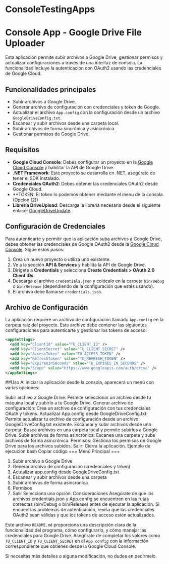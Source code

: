 # ConsoleTestingApps

# Console App - Google Drive File Uploader

Esta aplicación permite subir archivos a Google Drive, gestionar permisos y actualizar configuraciones a través de una interfaz de consola. La funcionalidad incluye la autenticación con OAuth2 usando las credenciales de Google Cloud.

## Funcionalidades principales

- Subir archivos a Google Drive.
- Generar archivo de configuración con credenciales y token de Google.
- Actualizar el archivo `App.config` con la configuración desde un archivo `GoogleDriveConfig.txt`.
- Escanear y subir archivos desde una carpeta local.
- Subir archivos de forma sincrónica y asincrónica.
- Gestionar permisos de Google Drive.

## Requisitos

- **Google Cloud Console**: Debes configurar un proyecto en la [Google Cloud Console](https://console.cloud.google.com/) y habilitar la API de Google Drive.
- **.NET Framework**: Este proyecto se desarrolla en .NET, asegúrate de tener el SDK instalado.
- **Credenciales OAuth2**: Debes obtener las credenciales OAuth2 desde Google Cloud.
- **TOKEN: El token lo podemos obtener mediante el menu de la consola. (Opcion [2])
- **Librería DriveUpload**: Descarga la librería necesaria desde el siguiente enlace: [GoogleDriveUpdate](https://github.com/MrDUFYGY/GoogleDriveUpdate).



## Configuración de Credenciales

Para autenticarte y permitir que la aplicación suba archivos a Google Drive, debes obtener las credenciales de Google OAuth2 desde la [Google Cloud Console](https://console.cloud.google.com/). Sigue estos pasos:

1. Crea un nuevo proyecto o utiliza uno existente.
2. Ve a la sección **API & Services** y habilita la API de Google Drive.
3. Dirígete a **Credentials** y selecciona **Create Credentials > OAuth 2.0 Client IDs**.
4. Descarga el archivo `credentials.json` y colócalo en la carpeta `bin/Debug` o `bin/Release` (dependiendo de la configuración que estés usando).
5. El archivo debe llamarse `credentials.json`.

## Archivo de Configuración

La aplicación requiere un archivo de configuración llamado `App.config` en la carpeta raíz del proyecto. Este archivo debe contener las siguientes configuraciones para autenticarte y gestionar los tokens de acceso:

```xml
<appSettings>
  <add key="ClientId" value="TU_CLIENT_ID" />
  <add key="ClientSecret" value="TU_CLIENT_SECRET" />
  <add key="AccessToken" value="TU_ACCESS_TOKEN" />
  <add key="RefreshToken" value="TU_REFRESH_TOKEN" />
  <add key="ExpiresInSeconds" value="TU_EXPIRES_IN_SECONDS" />
  <add key="Scope" value="https://www.googleapis.com/auth/drive" />
</appSettings>

```
##Uso
Al iniciar la aplicación desde la consola, aparecerá un menú con varias opciones:

Subir archivo a Google Drive: Permite seleccionar un archivo desde tu máquina local y subirlo a tu Google Drive.
Generar archivo de configuración: Crea un archivo de configuración con tus credenciales OAuth y tokens.
Actualizar App.config desde GoogleDriveConfig.txt: Permite actualizar tu archivo de configuración desde un archivo GoogleDriveConfig.txt existente.
Escanear y subir archivos desde una carpeta: Busca archivos en una carpeta local y permite subirlos a Google Drive.
Subir archivos de forma asincrónica: Escanea una carpeta y sube archivos de forma asincrónica.
Permisos: Gestiona los permisos de Google Drive para los archivos subidos.
Salir: Cierra la aplicación.
Ejemplo de ejecución
bash
Copiar código
=== Menú Principal ===
1. Subir archivo a Google Drive
2. Generar archivo de configuración (credenciales y token)
3. Actualizar app.config desde GoogleDriveConfig.txt
4. Escanear y subir archivos desde una carpeta
5. Subir archivos de forma asincrónica
6. Permisos
7. Salir
Selecciona una opción:
Consideraciones
Asegúrate de que los archivos credentials.json y App.config se encuentren en las rutas correctas (bin/Debug o bin/Release) antes de ejecutar la aplicación.
Si encuentras problemas de autenticación, revisa que las credenciales OAuth2 sean válidas y que los tokens de acceso estén actualizados.



Este archivo `README.md` proporciona una descripción clara de la funcionalidad del programa, cómo configurarlo, y cómo manejar las credenciales para Google Drive. Asegúrate de completar los valores como `TU_CLIENT_ID` y `TU_CLIENT_SECRET` en el `App.config` con la información correspondiente que obtienes desde la Google Cloud Console.

Si necesitas más detalles o alguna modificación, no dudes en pedírmelo.
